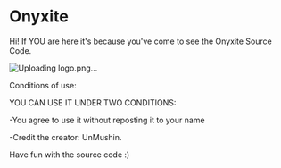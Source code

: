 # Onyxite
Hi! If YOU are here it's because you've come to see the Onyxite Source Code.




![Uploading logo.png…]()




Conditions of use:

YOU CAN USE IT UNDER TWO CONDITIONS:

-You agree to use it without reposting it to your name

-Credit the creator: UnMushin.

Have fun with the source code :)
